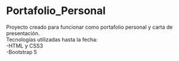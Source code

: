 # Portafolio_Personal
Proyecto creado para funcionar como portafolio personal y carta de presentación.<br />
Tecnologías utilizadas hasta la fecha:<br />
-HTML y CSS3<br />
-Bootstrap 5

